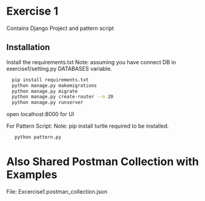 
# Exercise 1

Contains Django Project and pattern script


## Installation

Install the requirements.txt
Note: assuming you have connect DB in exercise1/setting.py DATABASES variable.
```bash
  pip install requirements.txt
  python manage.py makemigrations
  python manage.py migrate
  python manage.py create-router --n 20
  python manage.py runserver
```

open localhost:8000 for UI


For Pattern Script:
Note: pip install turtle required to be installed.
```bash
   python pattern.py 
```


# Also Shared Postman Collection with Examples

  File: Excercise1.postman_collection.json
